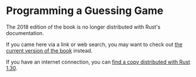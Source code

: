 # Programming a Guessing Game

The 2018 edition of the book is no longer distributed with Rust's documentation.

If you came here via a link or web search, you may want to check out [the current
version of the book](../ch02-00-guessing-game-tutorial.md) instead.

If you have an internet connection, you can [find a copy distributed with
Rust
1.30](https://doc.rust-lang.org/1.30.0/book/2018-edition/ch02-00-guessing-game-tutorial.html).